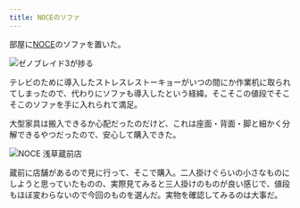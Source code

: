 ```yaml
---
title: NOCEのソファ
---
```

部屋に[NOCE](https://www.noce.co.jp/)のソファを置いた。

![](https://lh4.googleusercontent.com/ub2ljsHYV4iGaudVSD1DkFE3yZHe4_xyzE782AvrFEajXDgLFLZhsqCXRSiVHg2P1xWMtF7TKUsglMfWsb5gm26tBKiLxgG7u9-gDWQ5WYz91YiYtcSRM9l9vvJyKN83e_-Gx7oG7mGM_Z5p5tFy4cJO5MmrfkXKKXvbcvyXQO2gEKeNaMASjsMDZdqHdw "ゼノブレイド3が捗る")

テレビのために導入したストレスレストーキョーがいつの間にか作業机に取られてしまったので、代わりにソファも導入したという経緯。そこそこの値段でそこそこのソファを手に入れられて満足。

大型家具は搬入できるか心配だったのだけど、これは座面・背面・脚と細かく分解できるやつだったので、安心して購入できた。

![](https://lh5.googleusercontent.com/IHF73-tdB40SmXpZupgKjWR2Fm9A_Un75W9TF_uODNCSn80Nurpz0dnIXrdunmqV1p3F19d8SO1a_90gCKnIa8g2rPDTEkBUIXHkrkQM62e3j2190cTwnLVoFHYZHEuYgyZAvQddiqjgECBJPe8Rj0RhqWA-wqy7xge_Z-aKGt8_AY3Oi7K_ZAhW-z6PCg "NOCE 浅草蔵前店")

蔵前に店舗があるので見に行って、そこで購入。二人掛けぐらいの小さなものにしようと思っていたものの、実際見てみると三人掛けのものが良い感じで、値段もほぼ変わらないので今回のものを選んだ。実物を確認してみるのは大事だ。
